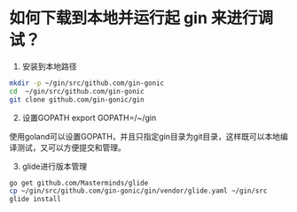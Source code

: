 # 如何下载到本地并运行起 gin 来进行调试？

1. 安装到本地路径
```bash
mkdir -p ~/gin/src/github.com/gin-gonic
cd  ~/gin/src/github.com/gin-gonic
git clone github.com/gin-gonic/gin
```

2. 设置GOPATH
export GOPATH=/~/gin

使用goland可以设置GOPATH，并且只指定gin目录为git目录，这样既可以本地编译测试，又可以方便提交和管理。

3. glide进行版本管理
```bash
go get github.com/Masterminds/glide
cp ~/gin/src/github.com/gin-gonic/gin/vendor/glide.yaml ~/gin/src
glide install
```
